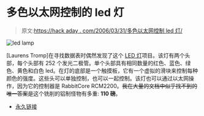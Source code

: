 # 多色以太网控制的 led 灯

> 原文:[https://hack aday . com/2006/03/31/多色以太网控制 led 灯/](https://hackaday.com/2006/03/31/multicolored-ethernet-controlled-led-lamp/)

![led lamp](../Images/b3b7e773c4b7c21b871d2eba8f2e85c6.png)

[Laurens Tromp]在寻找数据表时偶然发现了这个 [LED 灯](http://www.aquaphoenix.com/hardware/ledlamp/)项目。该灯有两个头部，每个头部有 252 个发光二极管。单个头部具有相同数量的红色、蓝色、绿色、黄色和白色 led。在灯的底部是一个触摸板，它有一个虚拟的滑块来控制每种颜色的强度。这些头可以单独控制，也可以一起控制。该灯也可以通过以太网操作，因为它的控制器是 RabbitCore RCM2200。~~我在大量的文档中似乎找不到的唯一答案是~~这个铣削的铝制怪物有多重: **110 磅**。

*   [永久链接](http://www.aquaphoenix.com/hardware/ledlamp/)